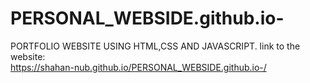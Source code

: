 # PERSONAL_WEBSIDE.github.io-
PORTFOLIO WEBSITE USING HTML,CSS AND JAVASCRIPT.
link to the website:  
https://shahan-nub.github.io/PERSONAL_WEBSIDE.github.io-/
